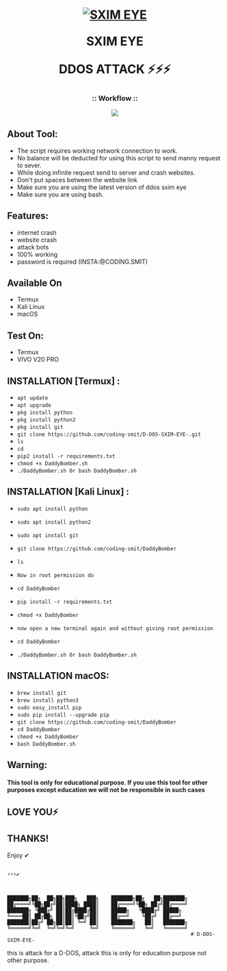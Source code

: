 <h1 align="center">
  <br>
  <a href="https://github.com/coding-smit/D-DOS-SXIM-EYE-"><img src="https://encrypted-tbn0.gstatic.com/images?q=tbn:ANd9GcS9t9iJ-6HAeSS2qUhMwsIXE5LYBXtHPky5fGVRBCLqUyBed8lzRpNO3cm4czlNAdW9S1oweA&s" alt="SXIM EYE"></a>
  <br>

SXIM EYE

  DDOS ATTACK ⚡⚡⚡

</h1>



##

<h3 align="center">
:: Workflow ::
</h3>
<p align="center">
<img src="https://images.prismic.io/pepipost/e3269b46-fa9c-4a6f-945a-eccc268cd2dd_types+of+emails+scam.gif?auto=compress,format"/>
</p>


## About Tool:

- The script requires working network connection to work.
- No balance will be deducted for using this script to send manny request to sever.
- While doing infinite request send to server and crash websites.
- Don't put spaces between the website link
- Make sure you are using the latest version of ddos sxim eye
- Make sure you are using bash.

## Features:

- internet crash
- website crash
- attack bots
- 100% working
- password is required (INSTA:@CODING.SMIT)

## Available On
- Termux
- Kali Linux
- macOS


## Test On:
- Termux
- VIVO V20 PRO

## INSTALLATION [Termux] :

* `apt update`
* `apt upgrade`
* `pkg install python`
* `pkg install python2`
* `pkg install git`
* `git clone https://github.com/coding-smit/D-DOS-SXIM-EYE-.git`
* `ls`
* `cd `
* `pip2 install -r requirements.txt`
* `chmod +x DaddyBomber.sh`
* `./DaddyBomber.sh Or bash DaddyBomber.sh`

## INSTALLATION [Kali Linux] :

* `sudo apt install python`
* `sudo apt install python2`
* `sudo apt install git`
* `git clone https://github.com/coding-smit/DaddyBomber`
* `ls`
* `Now in root permission do`
* `cd DaddyBomber`
* `pip install -r requirements.txt`
* `chmod +x DaddyBomber`

* `now open a new terminal again and without giving root permission`
* `cd DaddyBomber`
* `./DaddyBomber.sh Or bash DaddyBomber.sh`

## INSTALLATION macOS:

* `brew install git`
* `brew install python3`
* `sudo easy_install pip`
* `sudo pip install --upgrade pip`
* `git clone https://github.com/coding-smit/DaddyBomber`
* `cd DaddyBomber`
* `chmod +x DaddyBomber`
* `bash DaddyBomber.sh`


## Warning:
#### This tool is only for educational purpose. If you use this tool for other purposes except education we will not be responsible in such cases



## LOVE YOU⚡





 ## THANKS!
   Enjoy ✔
 ##
    ⚡⚡⚡✔



    ███████╗██╗  ██╗██╗███╗   ███╗    ███████╗██╗   ██╗███████╗
    ██╔════╝╚██╗██╔╝██║████╗ ████║    ██╔════╝╚██╗ ██╔╝██╔════╝
    ███████╗ ╚███╔╝ ██║██╔████╔██║    █████╗   ╚████╔╝ █████╗
    ╚════██║ ██╔██╗ ██║██║╚██╔╝██║    ██╔══╝    ╚██╔╝  ██╔══╝
    ███████║██╔╝ ██╗██║██║ ╚═╝ ██║    ███████╗   ██║   ███████╗
    ╚══════╝╚═╝  ╚═╝╚═╝╚═╝     ╚═╝    ╚══════╝   ╚═╝   ╚══════╝
                                                                # D-DOS-SXIM-EYE-
this is attack for a D-DOS, attack this is only for education  purpose not other purpose.

